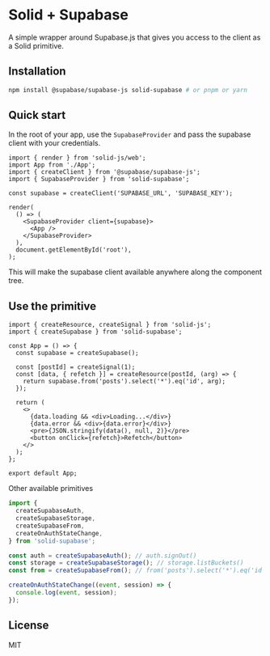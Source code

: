 # Solid + Supabase

A simple wrapper around Supabase.js that gives you access to the client as a Solid primitive.

## Installation

```bash
npm install @supabase/supabase-js solid-supabase # or pnpm or yarn
```

## Quick start

In the root of your app, use the `SupabaseProvider` and pass the supabase client with your credentials.

```tsx
import { render } from 'solid-js/web';
import App from './App';
import { createClient } from '@supabase/supabase-js';
import { SupabaseProvider } from 'solid-supabase';

const supabase = createClient('SUPABASE_URL', 'SUPABASE_KEY');

render(
  () => (
    <SupabaseProvider client={supabase}>
      <App />
    </SupabaseProvider>
  ),
  document.getElementById('root'),
);
```

This will make the supabase client available anywhere along the component tree.

## Use the primitive

```tsx
import { createResource, createSignal } from 'solid-js';
import { createSupabase } from 'solid-supabase';

const App = () => {
  const supabase = createSupabase();

  const [postId] = createSignal(1);
  const [data, { refetch }] = createResource(postId, (arg) => {
    return supabase.from('posts').select('*').eq('id', arg);
  });

  return (
    <>
      {data.loading && <div>Loading...</div>}
      {data.error && <div>{data.error}</div>}
      <pre>{JSON.stringify(data(), null, 2)}</pre>
      <button onClick={refetch}>Refetch</button>
    </>
  );
};

export default App;
```

Other available primitives

```ts
import {
  createSupabaseAuth,
  createSupabaseStorage,
  createSupabaseFrom,
  createOnAuthStateChange,
} from 'solid-supabase';

const auth = createSupabaseAuth(); // auth.signOut()
const storage = createSupabaseStorage(); // storage.listBuckets()
const from = createSupabaseFrom(); // from('posts').select('*').eq('id', arg)

createOnAuthStateChange((event, session) => {
  console.log(event, session);
});
```

## License

MIT
